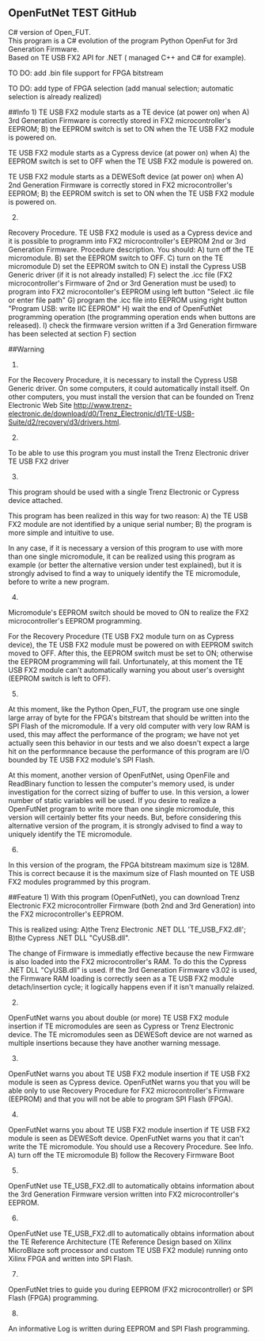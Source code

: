 ## OpenFutNet TEST GitHub
C# version of Open_FUT.<br />
This program is a C# evolution of the program Python OpenFut for 3rd Generation Firmware.<br />
Based on TE USB FX2 API for .NET ( managed C++ and C# for example).

TO DO: add .bin file support for FPGA bitstream

TO DO: add type of FPGA selection (add manual selection; automatic selection is already realized)

##Info
1)
TE USB FX2 module starts as a TE device (at power on) when
A) 3rd Generation Firmware is correctly stored in FX2 microcontroller's EEPROM;
B) the EEPROM switch is set to ON when the TE USB FX2 module is powered on.

TE USB FX2 module starts as a Cypress device (at power on) when
A) the EEPROM switch is set to OFF when the TE USB FX2 module is powered on.

TE USB FX2 module starts as a DEWESoft device (at power on) when
A) 2nd Generation Firmware is correctly stored in FX2 microcontroller's EEPROM;
B) the EEPROM switch is set to ON when the TE USB FX2 module is powered on.


2)
Recovery Procedure.
TE USB FX2 module is used as a Cypress device and it is possible to programm into
FX2 microcontroller's EEPROM 2nd or 3rd Generation Firmware.
Procedure description. You should:
A) turn off the TE micromodule.
B) set the EEPROM switch to OFF.
C) turn on the TE micromodule
D) set the EEPROM switch to ON
E) install the Cypress USB Generic driver (if it is not already installed)
F) select the .icc file (FX2 microcontroller's Firmware of 2nd or 3rd Generation must be used) to 
   program into FX2 microcontoller's EEPROM using left button "Select .iic file or enter file path"
G) program the .icc file into EEPROM using right button "Program USB: write IIC EEPROM"
H) wait the end of OpenFutNet programming operation (the programming operation ends when buttons are released).
I) check the firmware version written if a 3rd Generation firmware has been selected at section F) section
 
 
##Warning
 
1)
For the Recovery Procedure, it is necessary to install the Cypress USB Generic driver.
On some computers, it could automatically install itself. On other computers, you must install
the version that can be founded on Trenz Electronic Web Site 
http://www.trenz-electronic.de/download/d0/Trenz_Electronic/d1/TE-USB-Suite/d2/recovery/d3/drivers.html.
 
 
2)
To be able to use this program you must install the Trenz Electronic driver TE USB FX2 driver
 
 
3) 
This program should be used with a single Trenz Electronic or Cypress device attached.

This program has been realized in this way for two reason:
A) the TE USB FX2 module are not identified by a unique serial number;
B) the program is more simple and intuitive to use.

In any case, if it is necessary a version of this program to use with more than one single micromodule,
it can be realized using this program as example (or better the alternative version under test explained), but it is strongly advised to find a way to uniquely identify the TE micromodule, before to write a new program.

 
4)
Micromodule's EEPROM switch should be moved to ON to realize the FX2 microcontroller's 
EEPROM programming. 

For the Recovery Procedure (TE USB FX2 module turn on as Cypress device), the TE USB FX2 module must be powered on with EEPROM switch moved to OFF.
After this, the EEPROM switch must be set to ON; otherwise the EEPROM programming will fail.
Unfortunately, at this moment the TE USB FX2 module can't automatically warning you about user's oversight (EEPROM switch is left to OFF). 

 
5)
At this moment, like the Python Open_FUT, the program use one single large array of byte for 
the FPGA's bitstream that should be written into the SPI Flash of the micromodule.
If a very old computer with very low RAM is used, this may affect the performance of the program;
we have not yet actually seen this behavior in our tests and we also doesn't expect a large hit 
on the performnance because the performance of this program are I/O bounded by TE USB FX2 module's 
SPI Flash.

At this moment, another version of OpenFutNet, using OpenFile and ReadBinary function to lessen 
the computer's memory used, is under investigation for the correct sizing of buffer to use.
In this version, a lower number of static variables will be used.
If you desire to realize a OpenFutNet program to write more than one single micromodule, this version will 
certainly better fits your needs. But, before considering this alternative version of the program, 
it is strongly advised to find a way to uniquely identify the TE micromodule.


6)
In this version of the program, the FPGA bitstream maximum size is 128M. This is correct because it is
the maximum size of Flash mounted on TE USB FX2 modules programmed by this program.
 
 
##Feature
1)
With this program (OpenFutNet), you can download Trenz Electronic FX2 microcontroller Firmware 
(both 2nd and 3rd Generation) into the FX2 microcontroller's EEPROM.

This is realized using:
A)the Trenz Electronic .NET DLL 'TE_USB_FX2.dll';
B)the Cypress .NET DLL "CyUSB.dll".

The change of Firmware is immediatly effective because the new Firmware is also loaded 
into the FX2 microcontroller's RAM. To do this the Cypress .NET DLL "CyUSB.dll" is used.
If the 3rd Generation Firmware v3.02 is used, the Firmware RAM loading is correctly seen as a 
TE USB FX2 module detach/insertion cycle; it logically happens even if it isn't manually relaized.

2)
OpenFutNet warns you about double (or more) TE USB FX2 module insertion if TE micromodules are seen as 
Cypress or Trenz Electronic device. The TE micromodules seen as DEWESoft device are not warned as
multiple insertions because they have another warning message.


3)
OpenFutNet warns you about TE USB FX2 module insertion if TE USB FX2 module is seen as Cypress device.
OpenFutNet warns you that you will be able only to use Recovery Procedure for FX2 microcontroller's 
Firmware (EEPROM) and that you will not be able to program SPI Flash (FPGA).


4)
OpenFutNet warns you about TE USB FX2 module insertion if TE USB FX2 module is seen as DEWESoft device.
OpenFutNet warns you that it can't write the TE micromodule. 
You should use a Recovery Procedure. See Info.
A) turn off the TE micromodule
B) follow the Recovery Firmware Boot  
 

5)
OpenFutNet use TE_USB_FX2.dll to automatically obtains information about the 3rd Generation Firmware 
version written into FX2 microcontroller's EEPROM.
 
  
6)
OpenFutNet use TE_USB_FX2.dll to automatically obtains information about the TE Reference Architecture 
(TE Reference Design based on Xilinx MicroBlaze soft processor and custom TE USB FX2 module) running onto 
Xilinx FPGA and written into SPI Flash.
 
 
7)
OpenFutNet tries to guide you during EEPROM (FX2 microcontroller) or SPI Flash (FPGA) programming.
 
8)
An informative Log is written during EEPROM and SPI Flash programming.